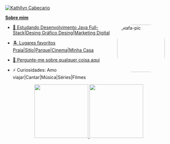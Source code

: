 <div>
<a href=https://www.instagram.com/kathllynleticia/>  
         
![Kathllyn Cabeçario](https://user-images.githubusercontent.com/120657741/208341969-eb7b50a8-365f-4de1-8a3b-817180220ae7.png) 
</div>          
  
**Sobre mim**
  
   <img align="right" alt="Rafa-pic" height="150" style="border-radius:50px;" 
  src="https://user-images.githubusercontent.com/120657741/208341925-29f9cf2e-762c-4723-a024-f72e7b2ae8c4.png"> 
          
- 🌱 Estudando Desenvolvimento Java Full-Stack|Desing Gráfico Desing|Marketing Digital
- 🏝 Lugares favoritos Praia|Sitío|Parque|Cinema|Minha Casa
- 💬 Pergunte-me sobre qualquer coisa [aqui](https://github.com/KathllynLeticia/KathllynLeticia/issues)
- ⚡ Curiosidades: Amo viajar|Cantar|Música|Séries|Filmes
        
  <div align="center">
  <a href="https://github.com/kathllynleticia">
  <img height="170em" src="https://github-readme-stats.vercel.app/api?username=kathllynleticia&show_icons=true&theme=radical&include_all_commits=true&count_private=true"/>
  <img height="170em" src="https://github-readme-stats.vercel.app/api/top-langs/?username=kathllynleticia&layout=compact&langs_count=7&theme=radical"/>
</div>   

    

  
 
 


                                                                                                                                                  
                                                                                                                                                     
                                                                                                                                                     
   
